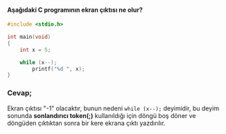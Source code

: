 #### Aşağıdaki C programının ekran çıktısı ne olur?

```c
#include <stdio.h>

int main(void)
{
	int x = 5;

	while (x--);
		printf("%d ", x);
}
```

### Cevap;


Ekran çıktısı "-1" olacaktır, bunun nedeni `while (x--);` deyimidir, bu deyim sonunda **sonlandırıcı token(;)** kullanıldığı için döngü boş döner ve döngüden çıktıktan sonra bir kere ekrana çıktı yazdırılır.


